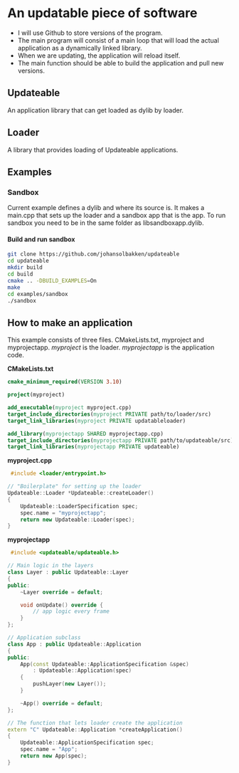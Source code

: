 # An updatable piece of software

- I will use Github to store versions of the program.
- The main program will consist of a main loop that will load the actual application as a dynamically linked library.
- When we are updating, the application will reload itself.
- The main function should be able to build the application and pull new versions.

## Updateable

An application library that can get loaded as dylib by loader.

## Loader

A library that provides loading of Updateable applications.

## Examples

### Sandbox

Current example defines a dylib and where its source is. It makes a main.cpp that sets up the loader and a sandbox app that is the app. To run sandbox you need to be in the same folder as libsandboxapp.dylib.

#### Build and run sandbox

```bash
git clone https://github.com/johansolbakken/updateable
cd updateable
mkdir build
cd build
cmake .. -DBUILD_EXAMPLES=On
make
cd examples/sandbox
./sandbox
```

## How to make an application

This example consists of three files. CMakeLists.txt, myproject and myprojectapp. _myproject_ is the loader. _myprojectapp_ is the application code.

**CMakeLists.txt**

```cmake
cmake_minimum_required(VERSION 3.10)

project(myproject)

add_executable(myproject myproject.cpp)
target_include_directories(myproject PRIVATE path/to/loader/src)
target_link_libraries(myproject PRIVATE updatableloader)

add_library(myprojectapp SHARED myprojectapp.cpp)
target_include_directories(myprojectapp PRIVATE path/to/updateable/src)
target_link_libraries(myprojectapp PRIVATE updateable)
```

**myproject.cpp**

```c++
 #include <loader/entrypoint.h>

// "Boilerplate" for setting up the loader
Updateable::Loader *Updateable::createLoader()
{
    Updateable::LoaderSpecification spec;
    spec.name = "myprojectapp";
    return new Updateable::Loader(spec);
}
```

**myprojectapp**

```c++
 #include <updateable/updateable.h>

// Main logic in the layers
class Layer : public Updateable::Layer
{
public:
    ~Layer override = default;

    void onUpdate() override {
        // app logic every frame
    }
};

// Application subclass
class App : public Updateable::Application
{
public:
    App(const Updateable::ApplicationSpecification &spec)
        : Updateable::Application(spec)
    {
        pushLayer(new Layer());
    }

    ~App() override = default;
};

// The function that lets loader create the application
extern "C" Updateable::Application *createApplication()
{
    Updateable::ApplicationSpecification spec;
    spec.name = "App";
    return new App(spec);
}
```
